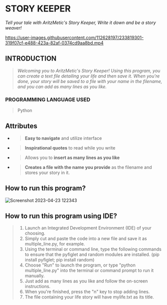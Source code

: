 # **STORY KEEPER**
 _Tell your tale with AritzMetic's Story Keeper,
Write it down and be a story weaver!_

https://user-images.githubusercontent.com/112628197/233819301-319f07cf-e488-423a-82af-0374cd9aa8bd.mp4

## **INTRODUCTION**
> _Welcoming you to AritzMetic's Story Keeper! Using this program, you can create a text file detailing your life and then save it. When you're done, your story will be saved to a file with your name in the filename, and you can add as many lines as you like._

### **PROGRAMMING LANGUAGE USED**
> Python

## **Attributes**
- > **Easy to navigate** and utilize interface
- > **Inspirational quotes** to read while you write
- > Allows you to **insert as many lines as you like**
- > **Creates a file with the name you provide** as the filename and stores your story in it.

## **How to run this program?**
![Screenshot 2023-04-23 122343](https://user-images.githubusercontent.com/112628197/233819749-ee8aa121-e054-4754-a2bb-c32136e1a16e.png)

## **How to run this program using IDE?**
> 1. Launch an Integrated Development Environment (IDE) of your choosing.
> 2. Simply cut and paste the code into a new file and save it as multiple_line.py, for example.
> 3. Using the terminal or command line, type the following commands to ensure that the pyfiglet and random modules are installed. (pip install pyfiglet; pip install random)
> 4. Choose "Run" to launch the program, or type "python multiple_line.py" into the terminal or command prompt to run it manually.
> 5. Just add as many lines as you like and follow the on-screen instructions.
> 6. When you're finished, press the "n" key to stop adding lines.
> 7. The file containing your life story will have mylife.txt as its title.

